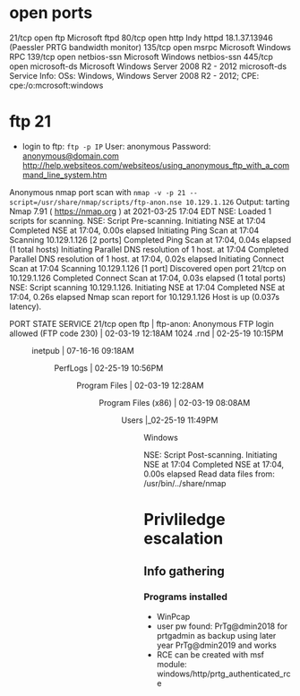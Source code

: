 # open ports

21/tcp  open  ftp          Microsoft ftpd
80/tcp  open  http         Indy httpd 18.1.37.13946 (Paessler PRTG bandwidth monitor)
135/tcp open  msrpc        Microsoft Windows RPC
139/tcp open  netbios-ssn  Microsoft Windows netbios-ssn
445/tcp open  microsoft-ds Microsoft Windows Server 2008 R2 - 2012 microsoft-ds
Service Info: OSs: Windows, Windows Server 2008 R2 - 2012; CPE: cpe:/o:mcrosoft:windows


# ftp 21
* login to ftp: `ftp -p IP`
User:  anonymous
Password:  anonymous@domain.com
http://help.websiteos.com/websiteos/using_anonymous_ftp_with_a_command_line_system.htm

Anonymous nmap port scan with `nmap -v -p 21 --script=/usr/share/nmap/scripts/ftp-anon.nse 10.129.1.126`
Output: 
tarting Nmap 7.91 ( https://nmap.org ) at 2021-03-25 17:04 EDT
NSE: Loaded 1 scripts for scanning.
NSE: Script Pre-scanning.
Initiating NSE at 17:04
Completed NSE at 17:04, 0.00s elapsed
Initiating Ping Scan at 17:04
Scanning 10.129.1.126 [2 ports]
Completed Ping Scan at 17:04, 0.04s elapsed (1 total hosts)
Initiating Parallel DNS resolution of 1 host. at 17:04
Completed Parallel DNS resolution of 1 host. at 17:04, 0.02s elapsed
Initiating Connect Scan at 17:04
Scanning 10.129.1.126 [1 port]
Discovered open port 21/tcp on 10.129.1.126
Completed Connect Scan at 17:04, 0.03s elapsed (1 total ports)
NSE: Script scanning 10.129.1.126.
Initiating NSE at 17:04
Completed NSE at 17:04, 0.26s elapsed
Nmap scan report for 10.129.1.126
Host is up (0.037s latency).

PORT   STATE SERVICE
21/tcp open  ftp
| ftp-anon: Anonymous FTP login allowed (FTP code 230)
| 02-03-19  12:18AM                 1024 .rnd
| 02-25-19  10:15PM       <DIR>          inetpub
| 07-16-16  09:18AM       <DIR>          PerfLogs
| 02-25-19  10:56PM       <DIR>          Program Files
| 02-03-19  12:28AM       <DIR>          Program Files (x86)
| 02-03-19  08:08AM       <DIR>          Users
|_02-25-19  11:49PM       <DIR>          Windows

NSE: Script Post-scanning.
Initiating NSE at 17:04
Completed NSE at 17:04, 0.00s elapsed
Read data files from: /usr/bin/../share/nmap

# Privliledge escalation

## Info gathering
### Programs installed
* WinPcap
* user pw found: PrTg@dmin2018 for prtgadmin as backup using later year PrTg@dmin2019 and works
* RCE can be created with msf module: windows/http/prtg_authenticated_rce
